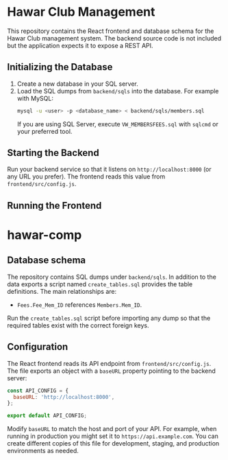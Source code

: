  
# Hawar Club Management

This repository contains the React frontend and database schema for the Hawar Club management system. The backend source code is not included but the application expects it to expose a REST API.

## Initializing the Database

1. Create a new database in your SQL server.
2. Load the SQL dumps from `backend/sqls` into the database. For example with MySQL:
   ```bash
   mysql -u <user> -p <database_name> < backend/sqls/members.sql
   ```
   If you are using SQL Server, execute `VW_MEMBERSFEES.sql` with `sqlcmd` or your preferred tool.

## Starting the Backend

Run your backend service so that it listens on `http://localhost:8000` (or any URL you prefer). The frontend reads this value from `frontend/src/config.js`.

## Running the Frontend
 
# hawar-comp

 
## Database schema

The repository contains SQL dumps under `backend/sqls`. In addition to the data exports a script named `create_tables.sql` provides the table definitions. The main relationships are:

- `Fees.Fee_Mem_ID` references `Members.Mem_ID`.

Run the `create_tables.sql` script before importing any dump so that the required tables exist with the correct foreign keys.

## Configuration

The React frontend reads its API endpoint from `frontend/src/config.js`. The file exports an object with a `baseURL` property pointing to the backend server:

```javascript
const API_CONFIG = {
  baseURL: 'http://localhost:8000',
};

export default API_CONFIG;
```

Modify `baseURL` to match the host and port of your API. For example, when running in production you might set it to `https://api.example.com`. You can create different copies of this file for development, staging, and production environments as needed.
